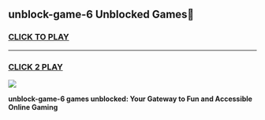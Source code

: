 
## unblock-game-6 Unblocked Games👋
<h3>
<a href="https://news.freeplayer.one?title=unblock-game-6&ref=16F">CLICK TO PLAY</a></h3>
<hr>

<h3>
<a href="https://news.freeplayer.one?title=unblock-game-6&ref=16F">CLICK 2 PLAY</a>
  
</h3>

<a href="https://news.freeplayer.one?title=unblock-game-6&ref=16F/"><img src="https://clearcache.store/games.png"></a>


**unblock-game-6 games unblocked: Your Gateway to Fun and Accessible Online Gaming**
